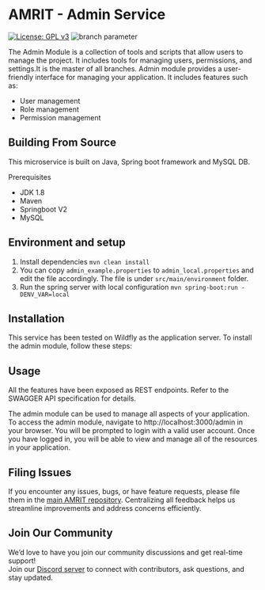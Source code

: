 # AMRIT - Admin Service
[![License: GPL v3](https://img.shields.io/badge/License-GPLv3-blue.svg)](https://www.gnu.org/licenses/gpl-3.0)  ![branch parameter](https://github.com/PSMRI/Admin-API/actions/workflows/sast-and-package.yml/badge.svg)

The Admin Module is a collection of tools and scripts that allow users to manage the project. It includes tools for managing users, permissions, and settings.It is the master of all branches.
Admin module provides a user-friendly interface for managing your application. It includes features such as:

* User management
* Role management
* Permission management

## Building From Source
This microservice is built on Java, Spring boot framework and MySQL DB.

Prerequisites 
* JDK 1.8
* Maven 
* Springboot V2
* MySQL

## Environment and setup

1. Install dependencies `mvn clean install`
2. You can copy `admin_example.properties` to `admin_local.properties` and edit the file accordingly. The file is under `src/main/environment` folder.
3. Run the spring server with local configuration `mvn spring-boot:run -DENV_VAR=local`

## Installation
This service has been tested on Wildfly as the application server. To install the admin module, follow these steps:

## Usage
All the features have been exposed as REST endpoints.
Refer to the SWAGGER API specification for details.

The admin module can be used to manage all aspects of your application.
To access the admin module, navigate to http://localhost:3000/admin in your browser.
You will be prompted to login with a valid user account. Once you have logged in, you will be able to view and manage all of the resources in your application.

## Filing Issues

If you encounter any issues, bugs, or have feature requests, please file them in the [main AMRIT repository](https://github.com/PSMRI/AMRIT/issues). Centralizing all feedback helps us streamline improvements and address concerns efficiently.  

## Join Our Community

We’d love to have you join our community discussions and get real-time support!  
Join our [Discord server](https://discord.gg/FVQWsf5ENS) to connect with contributors, ask questions, and stay updated.  
